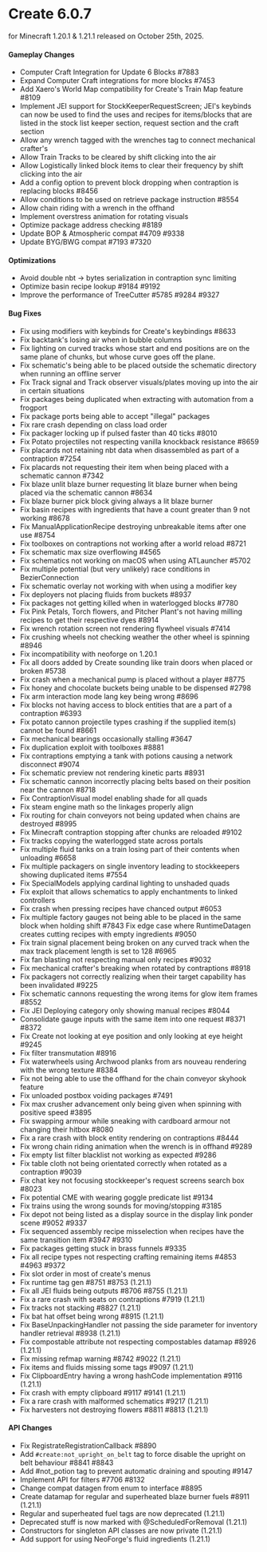 # Create 6.0.7

for Minecraft 1.20.1 & 1.21.1 released on October 25th, 2025.

#### Gameplay Changes

- Computer Craft Integration for Update 6 Blocks #7883
- Expand Computer Craft integrations for more blocks #7453
- Add Xaero's World Map compatibility for Create's Train Map feature #8109
- Implement JEI support for StockKeeperRequestScreen; JEI's keybinds can now be used to find the uses and recipes for items/blocks that are listed in the stock list keeper section, request section and the craft section
- Allow any wrench tagged with the wrenches tag to connect mechanical crafter's
- Allow Train Tracks to be cleared by shift clicking into the air
- Allow Logistically linked block items to clear their frequency by shift clicking into the air
- Add a config option to prevent block dropping when contraption is replacing blocks #8456
- Allow conditions to be used on retrieve package instruction #8554
- Allow chain riding with a wrench in the offhand
- Implement overstress animation for rotating visuals
- Optimize package address checking #8189
- Update BOP & Atmospheric compat #4709 #9338
- Update BYG/BWG compat #7193 #7320

#### Optimizations

- Avoid double nbt → bytes serialization in contraption sync limiting
- Optimize basin recipe lookup #9184 #9192
- Improve the performance of TreeCutter #5785 #9284 #9327

#### Bug Fixes

- Fix using modifiers with keybinds for Create's keybindings #8633
- Fix backtank's losing air when in bubble columns
- Fix lighting on curved tracks whose start and end positions are on the same plane of chunks, but whose curve goes off the plane.
- Fix schematic's being able to be placed outside the schematic directory when running an offline server
- Fix Track signal and Track observer visuals/plates moving up into the air in certain situations
- Fix packages being duplicated when extracting with automation from a frogport
- Fix package ports being able to accept "illegal" packages
- Fix rare crash depending on class load order
- Fix packager locking up if pulsed faster than 40 ticks #8010
- Fix Potato projectiles not respecting vanilla knockback resistance #8659
- Fix placards not retaining nbt data when disassembled as part of a contraption #7254
- Fix placards not requesting their item when being placed with a schematic cannon #7342
- Fix blaze unlit blaze burner requesting lit blaze burner when being placed via the schematic cannon #8634
- Fix blaze burner pick block giving always a lit blaze burner
- Fix basin recipes with ingredients that have a count greater than 9 not working #8678
- Fix ManualApplicationRecipe destroying unbreakable items after one use #8754
- Fix toolboxes on contraptions not working after a world reload #8721
- Fix schematic max size overflowing #4565
- Fix schematics not working on macOS when using ATLauncher #5702
- Fix multiple potential (but very unlikely) race conditions in BezierConnection
- Fix schematic overlay not working with when using a modifier key
- Fix deployers not placing fluids from buckets #8937
- Fix packages not getting killed when in waterlogged blocks #7780
- Fix Pink Petals, Torch flowers, and Pitcher Plant's not having milling recipes to get their respective dyes #8914
- Fix wrench rotation screen not rendering flywheel visuals #7414
- Fix crushing wheels not checking weather the other wheel is spinning #8946
- Fix incompatibility with neoforge on 1.20.1
- Fix all doors added by Create sounding like train doors when placed or broken #5738
- Fix crash when a mechanical pump is placed without a player #8775
- Fix honey and chocolate buckets being unable to be dispensed #2798
- Fix arm interaction mode lang key being wrong #8696
- Fix blocks not having access to block entities that are a part of a contraption #6393
- Fix potato cannon projectile types crashing if the supplied item(s) cannot be found #8661
- Fix mechanical bearings occasionally stalling #3647
- Fix duplication exploit with toolboxes #8881
- Fix contraptions emptying a tank with potions causing a network disconnect #9074
- Fix schematic preview not rendering kinetic parts #8931
- Fix schematic cannon incorrectly placing belts based on their position near the cannon #8718
- Fix ContraptionVisual model enabling shade for all quads
- Fix steam engine math so the linkages properly align
- Fix routing for chain conveyors not being updated when chains are destroyed #8995
- Fix Minecraft contraption stopping after chunks are reloaded #9102
- Fix tracks copying the waterlogged state across portals
- Fix multiple fluid tanks on a train losing part of their contents when unloading #6658
- Fix multiple packagers on single inventory leading to stockkeepers showing duplicated items #7554
- Fix SpecialModels applying cardinal lighting to unshaded quads
- Fix exploit that allows schematics to apply enchantments to linked controllers
- Fix crash when pressing recipes have chanced output #6053
- Fix multiple factory gauges not being able to be placed in the same block when holding shift #7843
  Fix edge case where RuntimeDatagen creates cutting recipes with empty ingredients #9050
- Fix train signal placement being broken on any curved track when the max track placement length is set to 128 #6965
- Fix fan blasting not respecting manual only recipes #9032
- Fix mechanical crafter's breaking when rotated by contraptions #8918
- Fix packagers not correctly realizing when their target capability has been invalidated #9225
- Fix schematic cannons requesting the wrong items for glow item frames #8552
- Fix JEI Deploying category only showing manual recipes #8044
- Consolidate gauge inputs with the same item into one request #8371 #8372
- Fix Create not looking at eye position and only looking at eye height #9245
- Fix filter transmutation #8916
- Fix waterwheels using Archwood planks from ars nouveau rendering with the wrong texture #8384
- Fix not being able to use the offhand for the chain conveyor skyhook feature
- Fix unloaded postbox voiding packages #7491
- Fix max crusher advancement only being given when spinning with positive speed #3895
- Fix swapping armour while sneaking with cardboard armour not changing their hitbox #8080
- Fix a rare crash with block entity rendering on contraptions #8444
- Fix wrong chain riding animation when the wrench is in offhand #9289
- Fix empty list filter blacklist not working as expected #9286
- Fix table cloth not being orientated correctly when rotated as a contraption #9039
- Fix chat key not focusing stockkeeper's request screens search box #8023
- Fix potential CME with wearing goggle predicate list #9134
- Fix trains using the wrong sounds for moving/stopping #3185
- Fix depot not being listed as a display source in the display link ponder scene #9052 #9337
- Fix sequenced assembly recipe misselection when recipes have the same transition item #3947 #9310
- Fix packages getting stuck in brass funnels #9335
- Fix all recipe types not respecting crafting remaining items #4853 #4963 #9372
- Fix slot order in most of create's menus
- Fix runtime tag gen #8751 #8753 (1.21.1)
- Fix all JEI fluids being outputs #8706 #8755 (1.21.1)
- Fix a rare crash with seats on contraptions #7919 (1.21.1)
- Fix tracks not stacking #8827 (1.21.1)
- Fix bat hat offset being wrong #8915 (1.21.1)
- Fix BaseUnpackingHandler not passing the side parameter for inventory handler retrieval #8938 (1.21.1)
- Fix compostable attribute not respecting compostables datamap #8926 (1.21.1)
- Fix missing refmap warning #8742 #9022 (1.21.1)
- Fix items and fluids missing some tags #9097 (1.21.1)
- Fix ClipboardEntry having a wrong hashCode implementation #9116 (1.21.1)
- Fix crash with empty clipboard #9117 #9141 (1.21.1)
- Fix a rare crash with malformed schematics #9217 (1.21.1)
- Fix harvesters not destroying flowers #8811 #8813 (1.21.1)

#### API Changes

- Fix RegistrateRegistrationCallback #8890
- Add `#create:not_upright_on_belt` tag to force disable the upright on belt behaviour #8841 #8843
- Add #not_potion tag to prevent automatic draining and spouting #9147
- Implement API for filters #7706 #8132
- Change compat datagen from enum to interface #8895
- Create datamap for regular and superheated blaze burner fuels #8911 (1.21.1)
- Regular and superheated fuel tags are now deprecated (1.21.1)
- Deprecated stuff is now marked with @ScheduledForRemoval (1.21.1)
- Constructors for singleton API classes are now private (1.21.1)
- Add support for using NeoForge's fluid ingredients (1.21.1)
